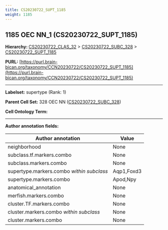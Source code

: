 ```yaml
---
title: CS20230722_SUPT_1185
weight: 1185
---
```

## 1185 OEC NN_1 (CS20230722_SUPT_1185)
<b>Hierarchy: </b>
[CS20230722_CLAS_32](../CS20230722_CLAS_32) >
[CS20230722_SUBC_328](../CS20230722_SUBC_328) >
[CS20230722_SUPT_1185](../CS20230722_SUPT_1185)

**PURL:** [https://purl.brain-bican.org/taxonomy/CCN20230722/CS20230722_SUPT_1185](https://purl.brain-bican.org/taxonomy/CCN20230722/CS20230722_SUPT_1185)

---


**Labelset:** supertype (Rank: 1)

**Parent Cell Set:** 328 OEC NN ([CS20230722_SUBC_328](../CS20230722_SUBC_328))



**Cell Ontology Term:** 

[MARKER GENES.]: #


---

[TRANSFERRED ANNOTATIONS.]: #


[AUTHOR ANNOTATION FIELDS.]: #


**Author annotation fields:**

| Author annotation | Value |
|-------------------|-------|
|neighborhood|None|
|subclass.tf.markers.combo|None|
|subclass.markers.combo|None|
|supertype.markers.combo _within subclass_|Aqp1,Foxd3|
|supertype.markers.combo|Apod,Npy|
|anatomical_annotation|None|
|merfish.markers.combo|None|
|cluster.TF.markers.combo|None|
|cluster.markers.combo _within subclass_|None|
|cluster.markers.combo|None|
